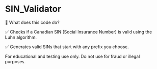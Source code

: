 # SIN_Validator

📜 What does this code do?

✅ Checks if a Canadian SIN (Social Insurance Number) is valid using the Luhn algorithm.

✅ Generates valid SINs that start with any prefix you choose.

For educational and testing use only.
Do not use for fraud or illegal purposes.
